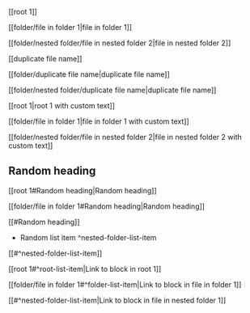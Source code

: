 [[root 1]]

[[folder/file in folder 1|file in folder 1]]

[[folder/nested folder/file in nested folder 2|file in nested folder 2]]

[[duplicate file name]]

[[folder/duplicate file name|duplicate file name]]

[[folder/nested folder/duplicate file name|duplicate file name]]

[[root 1|root 1 with custom text]]

[[folder/file in folder 1|file in folder 1 with custom text]]

[[folder/nested folder/file in nested folder 2|file in nested folder 2 with custom text]]

## Random heading

[[root 1#Random heading|Random heading]]

[[folder/file in folder 1#Random heading|Random heading]]

[[#Random heading]]

- Random list item ^nested-folder-list-item

[[#^nested-folder-list-item]]

[[root 1#^root-list-item|Link to block in root 1]]

[[folder/file in folder 1#^folder-list-item|Link to block in file in folder 1]]

[[#^nested-folder-list-item|Link to block in file in nested folder 1]]
